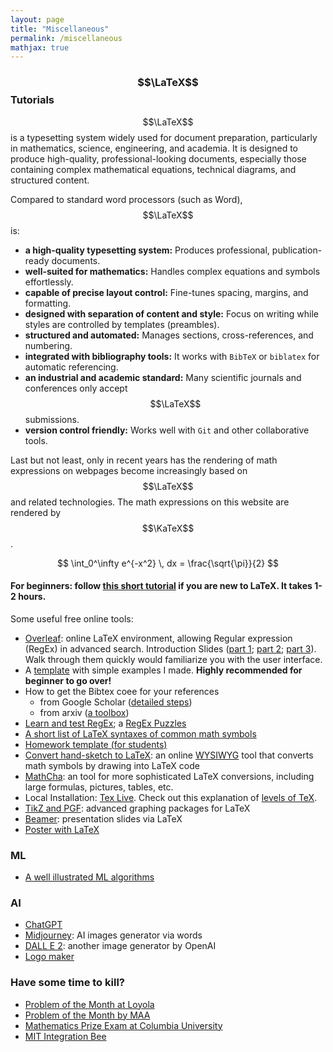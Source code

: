 ```yaml
---
layout: page
title: "Miscellaneous"
permalink: /miscellaneous
mathjax: true
---
```


### $$\LaTeX$$ Tutorials
$$\LaTeX$$ is a typesetting system widely used for document preparation, particularly in mathematics, science, engineering, and academia. It is designed to produce high-quality, professional-looking documents, especially those containing complex mathematical equations, technical diagrams, and structured content. 

Compared to standard word processors (such as Word), $$\LaTeX$$ is:
- **a high-quality typesetting system:** Produces professional, publication-ready documents.  
- **well-suited for mathematics:** Handles complex equations and symbols effortlessly.  
- **capable of precise layout control:** Fine-tunes spacing, margins, and formatting.  
- **designed with separation of content and style:** Focus on writing while styles are controlled by templates (preambles).
- **structured and automated:** Manages sections, cross-references, and numbering.  
- **integrated with bibliography tools:** It works with `BibTeX` or `biblatex` for automatic referencing.
- **an industrial and academic standard:** Many scientific journals and conferences only accept $$\LaTeX$$ submissions.  
- **version control friendly:** Works well with `Git` and other collaborative tools.  

Last but not least, only in recent years has the rendering of math expressions on webpages become increasingly based on $$\LaTeX$$ and related technologies. The math expressions on this website are rendered by $$\KaTeX$$. 

$$
    \int_0^\infty e^{-x^2} \, dx = \frac{\sqrt{\pi}}{2}
$$

#### For beginners: follow [this short tutorial](https://www.overleaf.com/learn/latex/Tutorials) if you are new to LaTeX. It takes 1-2 hours.

Some useful free online tools:

- [Overleaf](https://www.overleaf.com/): online LaTeX environment, allowing Regular expression (RegEx) in advanced search. Introduction Slides ([part 1](https://www.overleaf.com/learn/latex/Free_online_introduction_to_LaTeX_(part_1)); [part 2](https://www.overleaf.com/learn/latex/Free_online_introduction_to_LaTeX_(part_2)); [part 3](https://www.overleaf.com/learn/latex/Free_online_introduction_to_LaTeX_(part_3))). Walk through them quickly would familiarize you with the user interface.
- A [template](https://www.overleaf.com/read/xdbqtdgyzdwk#513518) with simple examples I made. **Highly recommended for beginner to go over!**
- How to get the Bibtex coee for your references
    - from Google Scholar ([detailed steps](https://libguides.usask.ca/c.php?g=218034&p=1445751))
    - from arxiv ([a toolbox](https://arxiv2bibtex.org/))
- [Learn and test RegEx](https://regexr.com/); a [RegEx Puzzles](https://regexcrossword.com/)
- [A short list of LaTeX syntaxes of common math symbols](https://12a9b868-6189-4c2c-b0b4-46a0d794deb8.filesusr.com/ugd/7c0a02_3dab6e1d268349f6b023b3737b7ab96e.pdf)
- [Homework template (for students)](https://www.overleaf.com/read/xspntwpwyrqt)
- [Convert hand-sketch to LaTeX](https://webdemo.myscript.com/views/math/index.html): an online [WYSIWYG](https://en.wikipedia.org/wiki/WYSIWYG) tool that converts math symbols by drawing into LaTeX code
- [MathCha](https://www.mathcha.io/): an tool for more sophisticated LaTeX conversions, including large formulas, pictures, tables, etc.
- Local Installation: [Tex Live](https://www.tug.org/texlive/). Check out this explanation of [levels of TeX](https://tug.org/levels.html).
- [TikZ and PGF](https://texample.net//tikz/): advanced graphing packages for LaTeX
- [Beamer](https://www.overleaf.com/learn/latex/Beamer): presentation slides via LaTeX
- [Poster with LaTeX](https://www.overleaf.com/learn/latex/Posters)


### ML
  - [A well illustrated ML algorithms](https://illustrated-machine-learning.github.io/index.html#/machine-learning/linear-algorithms#linear-regression)
  

### AI
  - [ChatGPT](https://chat.openai.com/chat)
  - [Midjourney](https://www.midjourney.com/home/?callbackUrl=%2Fapp%2F): AI images generator via words
  - [DALL E 2](https://openai.com/product/dall-e-2): another image generator by OpenAI
  - [Logo maker](https://www.midjourney.com/home/?callbackUrl=%2Fapp%2F)

### Have some time to kill?
  - [Problem of the Month at Loyola](https://www.luc.edu/math/problemofthemonth/)
  - [Problem of the Month by MAA](http://sections.maa.org/metrony/problemofthemonth.html)
  - [Mathematics Prize Exam at Columbia University](https://www.math.columbia.edu/~desilva/prize.html)
  - [MIT Integration Bee](https://math.mit.edu/~yyao1/integrationbee.html)
